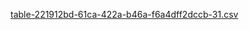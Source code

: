 
[table-221912bd-61ca-422a-b46a-f6a4dff2dccb-31.csv](https://github.com/user-attachments/files/20602221/table-221912bd-61ca-422a-b46a-f6a4dff2dccb-31.csv)
